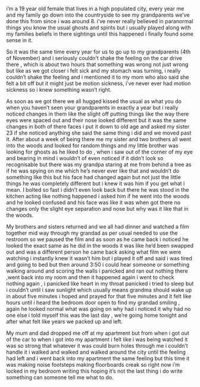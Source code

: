 i’m a 19 year old female that lives in a high populated city, every year me and my family go down into the countryside to see my grandparents we’ve done this from since i was around 8. i’ve never really believed in paranormal things you know the usual ghosts and spirits but i usually played along with my families beliefs in there sightings until this happened i finally found some sense in it. 

So it was the same time every year for us to go up to my grandparents (4th of November) and i seriously couldn’t shake the feeling on the car drive there , which is about two hours that something was wrong not just wrong but like as we got closer i felt sick and my stomach was turning, i really couldn’t shake the feeling and i mentioned it to my mom who also said she felt a bit off but it might just be motion sickness, i’ve never ever had motion sickness so i knew something wasn’t right. 

As soon as we got there we all hugged kissed the usual as what you do when you haven’t seen your grandparents in exactly a year but i really noticed changes in them like the slight off putting things like the way there eyes were spaced out and their nose looked different but it was the same changes in both of there faces i put it down to old age and asked my sister 23 if she noticed anything she said the same thing i did and we moved past it. After about a week of being there me my sister and two brothers all went into the woods and looked for random things and my little brother was looking for ghosts as he liked to do , when i saw out of the corner of my eye and bearing in mind i wouldn’t of even noticed if it didn’t look so recognisable but there was my grandpa staring at me from behind a tree as if he was spying on me which he’s never ever like that and wouldn’t do something like this but his face had changed again but not just the little things he was completely different but i knew it was him if you get what i mean. I bolted so fast i didn’t even look back but there he was stood in the kitchen acting like nothing happened i asked him if he went into the woods and he looked confused and his face was like it was when got there no changes only the slight eye separation and nose but why was it like that in the woods. 

My brothers and sisters returned and we all had dinner and watched a film together mid  way through my grandad as per usual needed to use the restroom so we paused the film and as soon as he came back i noticed he looked the exact same as he did in the woods it was like he’d been swapped out and was a different person he came back asking what film we were watching i instantly knew it wasn’t him but i played it off and said i was tired and going to bed but then around 3:50 i could hear someone or something walking around and scoring the walls i panicked and ran out nothing there ,went back into my room and then it happened again i went to check nothing again , i panicked like heart in my throat panicked i tried to sleep but i couldn’t until i saw sunlight which usually means grandma should wake up in about five minutes i hoped and prayed for that five minutes and it felt like hours until i heard the bedroom door open to find my grandad smiling , again he looked normal what was going on why had i noticed it why had no one else i told myself this was the last day , we’re going home tonight and after what felt like years we packed up and left.

 My mum and dad dropped me off at my apartment but from when i got out of the car to when i got into my apartment i felt like i was being watched it was so strong that whatever it was could burn holes through me i couldn’t handle it i walked and walked and walked around the city until the feeling had left and i went back into my apartment the same feeling but this time it was making noise footsteps making floorboards creak so right now i’m locked in my bedroom writing this hoping it’s not the last thing i do write something can someone tell me what to do.